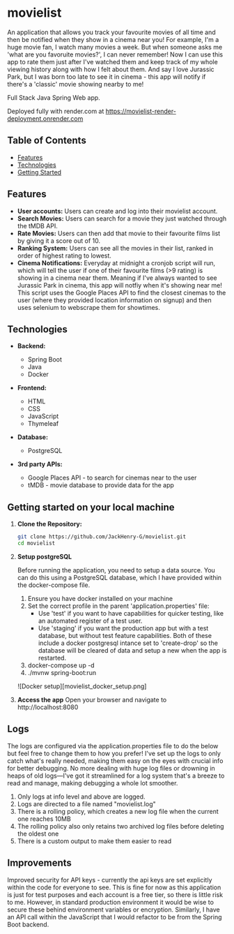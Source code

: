 # movielist

An application that allows you track your favourite movies of all time and then be notified when they show in a cinema near you! For example, I'm a huge movie fan, I watch many movies a week. But when someone asks me 'what are you favoruite movies?', I can never remember! Now I can use this app to rate them just after I've watched them and keep track of my whole viewing history along with how I felt about them. And say I love Jurassic Park, but I was born too late to see it in cinema - this app will notify if there's a 'classic' movie showing nearby to me!

Full Stack Java Spring Web app.

Deployed fully with render.com at https://movielist-render-deployment.onrender.com

## Table of Contents

- [Features](#features)
- [Technologies](#technologies)
- [Getting Started](#getting-started)

## Features

- **User accounts:** Users can create and log into their movielist account.
- **Search Movies:** Users can search for a movie they just watched through the tMDB API.
- **Rate Movies:** Users can then add that movie to their favourite films list by giving it a score out of 10.
- **Ranking System:** Users can see all the movies in their list, ranked in order of highest rating to lowest.
- **Cinema Notifications:** Everyday at midnight a cronjob script will run, which will tell the user if one of their favourite films (>9 rating) is showing in a cinema near them. Meaning if I've always wanted to see Jurassic Park in cinema, this app will notfiy when it's showing near me! This script uses the Google Places API to find the closest cinemas to the user (where they provided location information on signup) and then uses selenium to webscrape them for showtimes. 

## Technologies

- **Backend:**

  - Spring Boot
  - Java
  - Docker

- **Frontend:**

  - HTML
  - CSS
  - JavaScript
  - Thymeleaf

- **Database:**

  - PostgreSQL

- **3rd party APIs:**

  - Google Places API - to search for cinemas near to the user
  - tMDB - movie database to provide data for the app

## Getting started on your local machine

1. **Clone the Repository:**
   ```bash
   git clone https://github.com/JackHenry-G/movielist.git
   cd movielist
   ```
2. **Setup postgreSQL**

   Before running the application, you need to setup a data source. You can do this using a PostgreSQL database, which I have provided within the docker-compose file.

   1. Ensure you have docker installed on your machine
   2. Set the correct profile in the parent 'application.properties' file:
      - Use 'test' if you want to have capabilities for quicker testing, like an automated register of a test user.
      - Use 'staging' if you want the production app but with a test database, but without test feature capabilities.
        Both of these include a docker postgresql intance set to 'create-drop' so the database will be cleared of data and setup a new when the app is restarted.
   3. docker-compose up -d
   4. ./mvnw spring-boot:run

   ![Docker setup][movielist_docker_setup.png]

3. **Access the app**
   Open your browser and navigate to http://localhost:8080

## Logs

The logs are configured via the application.properties file to do the below but feel free to change them to how you prefer!
I've set up the logs to only catch what's really needed, making them easy on the eyes with crucial info for better debugging. No more dealing with huge log files or drowning in heaps of old logs—I've got it streamlined for a log system that's a breeze to read and manage, making debugging a whole lot smoother.

1. Only logs at info level and above are logged.
2. Logs are directed to a file named "movielist.log"
3. There is a rolling policy, which creates a new log file when the current one reaches 10MB
4. The rolling policy also only retains two archived log files before deleting the oldest one
5. There is a custom output to make them easier to read

## Improvements

Improved security for API keys - currently the api keys are set explicitly within the code for everyone to see. This is fine for now as this application is just for test purposes and each account is a free tier, so there is little risk to me. However, in standard production environment it would be wise to secure these behind environment variables or encryption. Similarly, I have an API call within the JavaScript that I would refactor to be from the Spring Boot backend.
